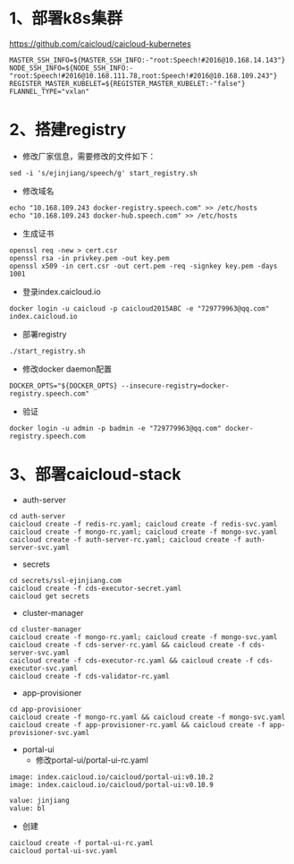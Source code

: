 # 1、部署k8s集群 #
https://github.com/caicloud/caicloud-kubernetes
```
MASTER_SSH_INFO=${MASTER_SSH_INFO:-"root:Speech!#2016@10.168.14.143"}
NODE_SSH_INFO=${NODE_SSH_INFO:-"root:Speech!#2016@10.168.111.78,root:Speech!#2016@10.168.109.243"}
REGISTER_MASTER_KUBELET=${REGISTER_MASTER_KUBELET:-"false"}
FLANNEL_TYPE="vxlan"
```
# 2、搭建registry #
- 修改厂家信息，需要修改的文件如下：
```
sed -i 's/ejinjiang/speech/g' start_registry.sh
```
- 修改域名
```
echo "10.168.109.243 docker-registry.speech.com" >> /etc/hosts
echo "10.168.109.243 docker-hub.speech.com" >> /etc/hosts
```
- 生成证书
```
openssl req -new > cert.csr
openssl rsa -in privkey.pem -out key.pem
openssl x509 -in cert.csr -out cert.pem -req -signkey key.pem -days 1001
```
- 登录index.caicloud.io
```
docker login -u caicloud -p caicloud2015ABC -e "729779963@qq.com" index.caicloud.io
```
- 部署registry
```
./start_registry.sh
```
- 修改docker daemon配置
```
DOCKER_OPTS="${DOCKER_OPTS} --insecure-registry=docker-registry.speech.com"
```
- 验证
```
docker login -u admin -p badmin -e "729779963@qq.com" docker-registry.speech.com
```
# 3、部署caicloud-stack
- auth-server
```
cd auth-server
caicloud create -f redis-rc.yaml; caicloud create -f redis-svc.yaml
caicloud create -f mongo-rc.yaml; caicloud create -f mongo-svc.yaml
caicloud create -f auth-server-rc.yaml; caicloud create -f auth-server-svc.yaml
```
- secrets
```
cd secrets/ssl-ejinjiang.com
caicloud create -f cds-executor-secret.yaml
caicloud get secrets
```
- cluster-manager
```
cd cluster-manager
caicloud create -f mongo-rc.yaml; caicloud create -f mongo-svc.yaml
caicloud create -f cds-server-rc.yaml && caicloud create -f cds-server-svc.yaml
caicloud create -f cds-executor-rc.yaml && caicloud create -f cds-executor-svc.yaml
caicloud create -f cds-validator-rc.yaml
```
- app-provisioner
```
cd app-provisioner
caicloud create -f mongo-rc.yaml && caicloud create -f mongo-svc.yaml
caicloud create -f app-provisioner-rc.yaml && caicloud create -f app-provisioner-svc.yaml
```
- portal-ui
  - 修改portal-ui/portal-ui-rc.yaml
```
image: index.caicloud.io/caicloud/portal-ui:v0.10.2
image: index.caicloud.io/caicloud/portal-ui:v0.10.9
```
```
value: jinjiang
value: bl
```
  - 创建
```
caicloud create -f portal-ui-rc.yaml
caicloud portal-ui-svc.yaml
```
